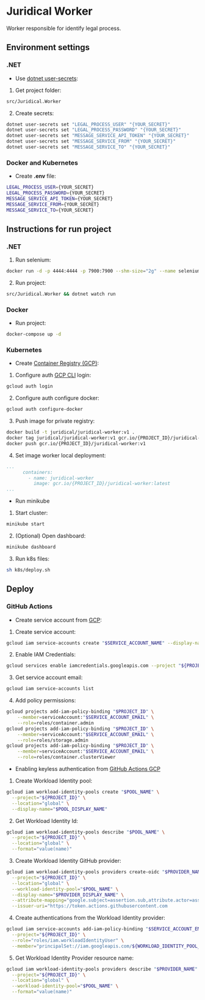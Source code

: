 # Juridical Worker

Worker responsible for identify legal process.

## Environment settings 

### .NET

- Use [dotnet user-secrets](https://docs.microsoft.com/en-us/aspnet/core/security/app-secrets):

1) Get project folder:

```bash
src/Juridical.Worker
```

2) Create secrets:

```bash
dotnet user-secrets set "LEGAL_PROCESS_USER" "{YOUR_SECRET}"
dotnet user-secrets set "LEGAL_PROCESS_PASSWORD" "{YOUR_SECRET}"
dotnet user-secrets set "MESSAGE_SERVICE_API_TOKEN" "{YOUR_SECRET}"
dotnet user-secrets set "MESSAGE_SERVICE_FROM" "{YOUR_SECRET}"
dotnet user-secrets set "MESSAGE_SERVICE_TO" "{YOUR_SECRET}"
```

### Docker and Kubernetes

- Create **.env** file:

```bash
LEGAL_PROCESS_USER={YOUR_SECRET}
LEGAL_PROCESS_PASSWORD={YOUR_SECRET}
MESSAGE_SERVICE_API_TOKEN={YOUR_SECRET}
MESSAGE_SERVICE_FROM={YOUR_SECRET}
MESSAGE_SERVICE_TO={YOUR_SECRET}
```

## Instructions for run project

### .NET

1) Run selenium:

```bash
docker run -d -p 4444:4444 -p 7900:7900 --shm-size="2g" --name selenium selenium/standalone-chrome:4.1.1-20220121
```

2) Run project:

```bash
src/Juridical.Worker && dotnet watch run
```

### Docker

- Run project:

```bash
docker-compose up -d
```

### Kubernetes

- Create [Container Registry (GCP)](https://cloud.google.com/container-registry/docs/pushing-and-pulling):

1) Configure auth [GCP CLI](https://cloud.google.com/sdk/gcloud) login:

```bash
gcloud auth login
```

2) Configure auth configure docker:

```bash
gcloud auth configure-docker
```

3) Push image for private registry:

```bash
docker build -t juridical/juridical-worker:v1 .
docker tag juridical/juridical-worker:v1 gcr.io/{PROJECT_ID}/juridical-worker:v1
docker push gcr.io/{PROJECT_ID}/juridical-worker:v1
```

4) Set image worker local deployment:

```yaml
...
      containers:
        - name: juridical-worker
          image: gcr.io/{PROJECT_ID}/juridical-worker:latest
...
```

- Run minikube

1) Start cluster:

```bash
minikube start
```

2) (Optional) Open dashboard:

```bash
minikube dashboard
```

3) Run k8s files:

```bash
sh k8s/deploy.sh
```

## Deploy

### GitHub Actions

- Create service account from [GCP](https://cloud.google.com/iam/docs/creating-managing-service-accounts):

1) Create service account:

```bash
gcloud iam service-accounts create "$SERVICE_ACCOUNT_NAME" --display-name "$SERVICE_ACCOUNT_DISPLAY_NAME" --project "$PROJECT_ID"
```

2) Enable IAM Credentials:

```bash
gcloud services enable iamcredentials.googleapis.com --project "${PROJECT_ID}"
```

3) Get service account email:

```bash
gcloud iam service-accounts list
```

4) Add policy permissions:

```bash
gcloud projects add-iam-policy-binding "$PROJECT_ID" \
	--member=serviceAccount:"$SERVICE_ACCOUNT_EMAIL" \
	--role=roles/container.admin
gcloud projects add-iam-policy-binding "$PROJECT_ID" \
	--member=serviceAccount:"$SERVICE_ACCOUNT_EMAIL" \
	--role=roles/storage.admin
gcloud projects add-iam-policy-binding "$PROJECT_ID" \
	--member=serviceAccount:"$SERVICE_ACCOUNT_EMAIL" \
	--role=roles/container.clusterViewer
```

- Enabling keyless authentication from [GitHub Actions GCP](https://cloud.google.com/blog/products/identity-security/enabling-keyless-authentication-from-github-actions)

1) Create Workload Identity pool:

```bash
gcloud iam workload-identity-pools create "$POOL_NAME" \
  --project="${PROJECT_ID}" \
  --location="global" \
  --display-name="$POOL_DISPLAY_NAME"
```

2) Get Workload Identity Id:

```bash
gcloud iam workload-identity-pools describe "$POOL_NAME" \
  --project="${PROJECT_ID}" \
  --location="global" \
  --format="value(name)"
```

3) Create Workload Identity GitHub provider:

```bash
gcloud iam workload-identity-pools providers create-oidc "$PROVIDER_NAME" \
  --project="${PROJECT_ID}" \
  --location="global" \
  --workload-identity-pool="$POOL_NAME" \
  --display-name="$PROVIDER_DISPLAY_NAME" \
  --attribute-mapping="google.subject=assertion.sub,attribute.actor=assertion.actor,attribute.repository=assertion.repository" \
  --issuer-uri="https://token.actions.githubusercontent.com
```

4) Create authentications from the Workload Identity provider:

```bash
gcloud iam service-accounts add-iam-policy-binding "$SERVICE_ACCOUNT_EMAIL" \
  --project="${PROJECT_ID}" \
  --role="roles/iam.workloadIdentityUser" \
  --member="principalSet://iam.googleapis.com/${WORKLOAD_IDENTITY_POOL_ID}/attribute.repository/${GITHUB_USER}/${GITHUB_REPOSITORY}"
```

5) Get Workload Identity Provider resource name:

```bash
gcloud iam workload-identity-pools providers describe "$PROVIDER_NAME" \
  --project="${PROJECT_ID}" \
  --location="global" \
  --workload-identity-pool="$POOL_NAME" \
  --format="value(name)"
```
